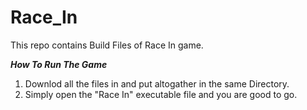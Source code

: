 # Race_In
This repo contains Build Files of Race In game.

***How To Run The Game***
1. Downlod all the files in and put altogather in the same Directory.
2. Simply open the "Race In" executable file and you are good to go.
